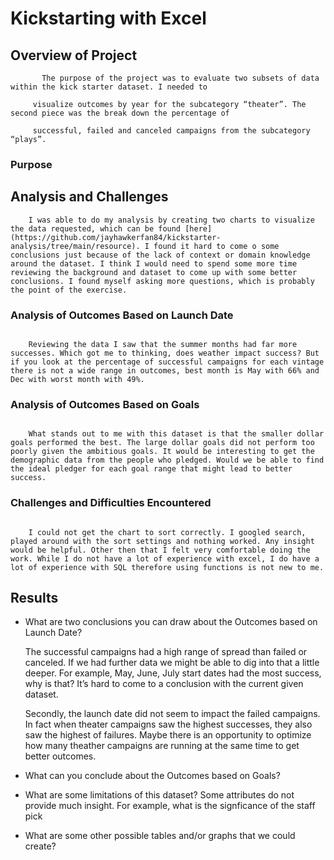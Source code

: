 # Kickstarting with Excel

## Overview of Project
```
       The purpose of the project was to evaluate two subsets of data within the kick starter dataset. I needed to
       
     visualize outcomes by year for the subcategory “theater”. The second piece was the break down the percentage of 
     
     successful, failed and canceled campaigns from the subcategory “plays”. 
```

### Purpose

## Analysis and Challenges
```
    I was able to do my analysis by creating two charts to visualize the data requested, which can be found [here](https://github.com/jayhawkerfan84/kickstarter-analysis/tree/main/resource). I found it hard to come o some conclusions just because of the lack of context or domain knowledge around the dataset. I think I would need to spend some more time reviewing the background and dataset to come up with some better conclusions. I found myself asking more questions, which is probably the point of the exercise. 
```

### Analysis of Outcomes Based on Launch Date
```

    Reviewing the data I saw that the summer months had far more successes. Which got me to thinking, does weather impact success? But if you look at the percentage of successful campaigns for each vintage there is not a wide range in outcomes, best month is May with 66% and Dec with worst month with 49%. 
```

### Analysis of Outcomes Based on Goals
```

    What stands out to me with this dataset is that the smaller dollar goals performed the best. The large dollar goals did not perform too poorly given the ambitious goals. It would be interesting to get the demographic data from the people who pledged. Would we be able to find the ideal pledger for each goal range that might lead to better success. 
```
    
### Challenges and Difficulties Encountered
```

    I could not get the chart to sort correctly. I googled search, played around with the sort settings and nothing worked. Any insight would be helpful. Other then that I felt very comfortable doing the work. While I do not have a lot of experience with excel, I do have a lot of experience with SQL therefore using functions is not new to me. 
```
## Results

- What are two conclusions you can draw about the Outcomes based on Launch Date?

    The successful campaigns had a high range of spread than failed or canceled. If we had further data we might be able to dig into that a little deeper. For example, May, June, July start dates had the most success, why is that? It’s hard to come to a conclusion with the current given dataset.

    Secondly, the launch date did not seem to impact the failed campaigns. In fact when theater campaigns saw the highest successes, they also saw the highest of failures. Maybe there is an opportunity to optimize how many theather campaigns are running at the same time to get better outcomes. 


- What can you conclude about the Outcomes based on Goals?

- What are some limitations of this dataset?
    Some attributes do not provide much insight. For example, what is the signficance of the staff pick

- What are some other possible tables and/or graphs that we could create?
